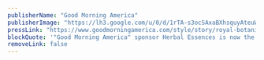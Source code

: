 ```yaml
---
publisherName: "Good Morning America"
publisherImage: "https://lh3.google.com/u/0/d/1rTA-s3ocSAxaBXhsquyAteuWiP-IHsE8"
pressLink: "https://www.goodmorningamerica.com/style/story/royal-botanic-gardens-kew-creating-natural-beauty-products-55246426"
blockQuote: '"Good Morning America" sponsor Herbal Essences is now the first global haircare brand to be endorsed by Kew."'
removeLink: false
---
```

